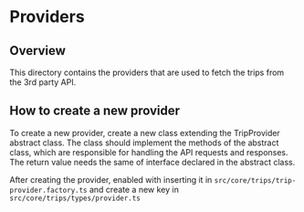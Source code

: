 # Providers

## Overview

This directory contains the providers that are used to fetch the trips from the 3rd party API.

## How to create a new provider

To create a new provider, create a new class extending the TripProvider abstract class. The class should implement the methods of the abstract class, which are responsible for handling the API requests and responses.
The return value needs the same of interface declared in the abstract class.

After creating the provider, enabled with inserting it in `src/core/trips/trip-provider.factory.ts` and create a new key in `src/core/trips/types/provider.ts`
